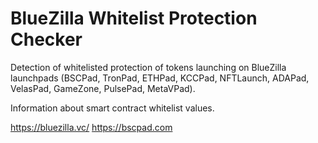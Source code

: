 # BlueZilla Whitelist Protection Checker

Detection of whitelisted protection of tokens launching on BlueZilla launchpads 
(BSCPad, TronPad, ETHPad, KCCPad, NFTLaunch, ADAPad, VelasPad, GameZone, PulsePad, MetaVPad).

Information about smart contract whitelist values.

https://bluezilla.vc/
https://bscpad.com
